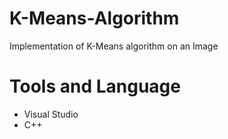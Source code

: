 # K-Means-Algorithm
Implementation of K-Means algorithm on an Image

# Tools and Language
- Visual Studio
- C++
